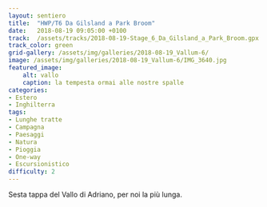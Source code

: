 ```yaml
---
layout: sentiero
title:  "HWP/T6 Da Gilsland a Park Broom"
date:   2018-08-19 09:05:00 +0100
track:  /assets/tracks/2018-08-19-Stage_6_Da_Gilsland_a_Park_Broom.gpx
track_color: green
grid-gallery: /assets/img/galleries/2018-08-19_Vallum-6/
image: /assets/img/galleries/2018-08-19_Vallum-6/IMG_3640.jpg
featured_image:
    alt: vallo
    caption: la tempesta ormai alle nostre spalle
categories:
- Estero
- Inghilterra
tags:
- Lunghe tratte
- Campagna
- Paesaggi
- Natura
- Pioggia
- One-way
- Escursionistico
difficulty: 2
---
```


Sesta tappa del Vallo di Adriano, per noi la più lunga.
